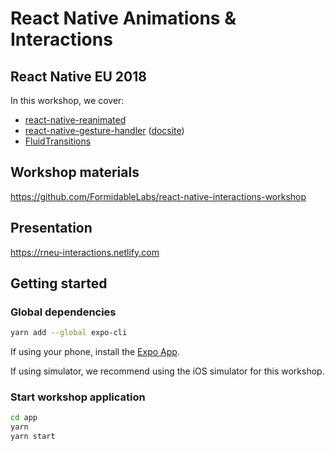 # React Native Animations & Interactions

## React Native EU 2018

In this workshop, we cover:

- [react-native-reanimated](https://github.com/kmagiera/react-native-reanimated)
- [react-native-gesture-handler](https://github.com/kmagiera/react-native-gesture-handler) ([docsite](https://kmagiera.github.io/react-native-gesture-handler))
- [FluidTransitions](https://github.com/fram-x/FluidTransitions)

## Workshop materials

https://github.com/FormidableLabs/react-native-interactions-workshop

## Presentation

https://rneu-interactions.netlify.com

## Getting started

### Global dependencies

```sh
yarn add --global expo-cli
```

If using your phone, install the [Expo App](https://expo.io/tools#client).

If using simulator, we recommend using the iOS simulator for this workshop.

### Start workshop application

```sh
cd app
yarn
yarn start
```
